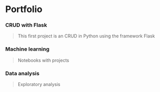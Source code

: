 # Portfolio

### **CRUD with Flask**
> This first project is an CRUD in Python using the framework Flask
 
### **Machine learning**
> Notebooks with projects

### **Data analysis**
> Exploratory analysis

